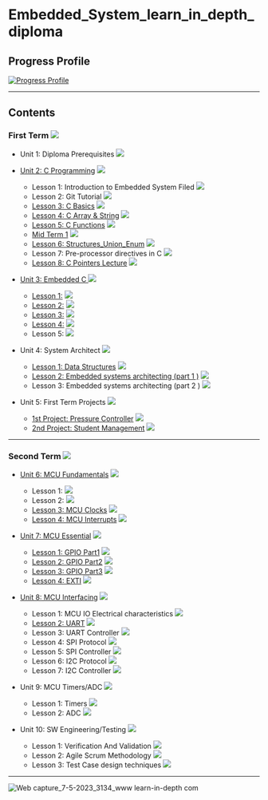 # Embedded_System_learn_in_depth_diploma

## Progress Profile

[![Progress Profile](https://user-images.githubusercontent.com/77551534/236877069-addbe4b3-4bc3-4dec-b3c4-192951bdbb1c.png)](https://www.learn-in-depth.com/online-diploma/mohamedbelal045%40gmail.com)

---

## Contents
### First Term <img src="https://progress-bar.dev/100/?title=Done &color=0043B9 &width=600"> 

- Unit 1: Diploma Prerequisites <img src="https://progress-bar.dev/100/?title=Done &color=0043B9 &width=150">



- [Unit 2: C Programming](https://github.com/mohamed-belall/Embedded_System_learn_in_depth_diploma/tree/master/Unit_2_C_Programming) <img src="https://progress-bar.dev/100/?title=Dones&color=0043B9 &width=150">
  - Lesson 1: Introduction to Embedded System Filed <img src="https://progress-bar.dev/100/?title=Done &color=0043B9">
  - Lesson 2: Git Tutorial  <img src="https://progress-bar.dev/100/?title=Done &color=0043B9">
  - [Lesson 3: C Basics](https://github.com/mohamed-belall/Embedded_System_learn_in_depth_diploma/tree/master/Unit_2_C_Programming/Assignment_1_C_Basics) <img src="https://progress-bar.dev/100/?title=Done&color=0043B9">
  - [Lesson 4: C Array & String](https://github.com/mohamed-belall/Embedded_System_learn_in_depth_diploma/tree/master/Unit_2_C_Programming/Assignment_3_C_Array_%26_String) <img src="https://progress-bar.dev/100/?title=Done&color=0043B9">
  - [Lesson 5: C Functions](https://github.com/mohamed-belall/Embedded_System_learn_in_depth_diploma/tree/master/Unit_2_C_Programming/Assignment_4_C_Function) <img src="https://progress-bar.dev/100/?title=Done&color=0043B9">
  - [Mid Term 1](https://github.com/mohamed-belall/Embedded_System_learn_in_depth_diploma/tree/master/Unit_2_C_Programming/mid_term_1) <img src="https://progress-bar.dev/100/?title=Done&color=0043B9">
  - [Lesson 6: Structures_Union_Enum](https://github.com/mohamed-belall/Embedded_System_learn_in_depth_diploma/tree/master/Unit_2_C_Programming/Assignment_5_C_Structures_Union_Enum) <img src="https://progress-bar.dev/100/?title=Done&color=0043B9">
  - Lesson 7: Pre-processor directives in C <img src="https://progress-bar.dev/100/?title=Done&color=0043B9">
  - [Lesson 8: C Pointers Lecture](https://github.com/mohamed-belall/Embedded_System_learn_in_depth_diploma/tree/master/Unit_2_C_Programming/Assignment_6_C_Pointers) <img src="https://progress-bar.dev/100/?title=Done&color=0043B9">

 

 
- [Unit 3: Embedded C ](https://github.com/mohamed-belall/Embedded_System_learn_in_depth_diploma/tree/master/Unit_3_Embedded_C) <img src="https://progress-bar.dev/100/?title=Done&color=0043B9 &width=150">
  - [Lesson 1:](https://github.com/mohamed-belall/Embedded_System_learn_in_depth_diploma/tree/master/Unit_3_Embedded_C/lesson_1) <img src="https://progress-bar.dev/100/?title=Done&color=0043B9 ">
  - [Lesson 2:](https://github.com/mohamed-belall/Embedded_System_learn_in_depth_diploma/tree/master/Unit_3_Embedded_C/Lesson_2) <img src="https://progress-bar.dev/100/?title=Done&color=0043B9">
  - [Lesson 3:](https://github.com/mohamed-belall/Embedded_System_learn_in_depth_diploma/tree/master/Unit_3_Embedded_C/lesson_3) <img src="https://progress-bar.dev/100/?title=Done&color=0043B9">
  - [Lesson 4:](https://github.com/mohamed-belall/Embedded_System_learn_in_depth_diploma/tree/master/Unit_3_Embedded_C/lesson_4) <img src="https://progress-bar.dev/100/?title=Done&color=0043B9">
  - Lesson 5: <img src="https://progress-bar.dev/100/?title=Done&color=0043B9">



- Unit 4: System Architect <img src="https://progress-bar.dev/100/?title=Done&color=0043B9 &width=150">
   - [Lesson 1:  Data Structures](https://github.com/mohamed-belall/Embedded_System_learn_in_depth_diploma/tree/master/Unit_4_Data_Structure/Lesson_1) <img src="https://progress-bar.dev/100/?title=Done&color=0043B9">
   - [Lesson 2: Embedded systems architecting (part 1 )](https://github.com/mohamed-belall/Embedded_System_learn_in_depth_diploma/tree/master/Unit_4_Data_Structure/Lesson_2) <img src="https://progress-bar.dev/100/?title=Done&color=0043B9 ">
   - Lesson 3: Embedded systems architecting (part 2 ) <img src="https://progress-bar.dev/100/?title=Done&color=0043B9">



- Unit 5: First Term Projects  <img src="https://progress-bar.dev/100/?title=Done&color=0043B9 &width=150">
   - [1st Project: Pressure Controller](https://github.com/mohamed-belall/Embedded_System_learn_in_depth_diploma/tree/master/Unit_5_first_term_exam/project_1_Pressure_Controller) <img src="https://progress-bar.dev/100/?title=Done&color=0043B9">
   - [2nd Project: Student Management](https://github.com/mohamed-belall/Embedded_System_learn_in_depth_diploma/tree/master/Unit_5_first_term_exam/project_2_student_mangment) <img src="https://progress-bar.dev/100/?title=Done&color=0043B9 ">






---
### Second Term <img src="https://progress-bar.dev/40/?title=In Progress&color=FFEC00 &width=600"> 

- [Unit 6: MCU Fundamentals](https://github.com/mohamed-belall/Embedded_System_learn_in_depth_diploma/tree/master/Unit_6_Micro-controller%20Arch) <img src="https://progress-bar.dev/100/?title=Done&color=0043B9 &width=150">
  - Lesson 1:  <img src="https://progress-bar.dev/100/?title=Done&color=0043B9">
  - Lesson 2:  <img src="https://progress-bar.dev/100/?title=Done&color=0043B9">
  - [Lesson 3: MCU Clocks](https://github.com/mohamed-belall/Embedded_System_learn_in_depth_diploma/tree/master/Unit_6_Micro-controller%20Arch/Lesson3_MCU_Clocks)  <img src="https://progress-bar.dev/100/?title=Done&color=0043B9">
  - [Lesson 4: MCU Interrupts](https://github.com/mohamed-belall/Embedded_System_learn_in_depth_diploma/tree/master/Unit_6_Micro-controller%20Arch/Lesson4_MCU_Interrupts)  <img src="https://progress-bar.dev/100/?title=Done&color=0043B9">


- [Unit 7: MCU Essential](https://github.com/mohamed-belall/Embedded_System_learn_in_depth_diploma/tree/master/Unit_7_MCU_Essential_Peripherals) <img src="https://progress-bar.dev/100/?title=Done&color=0043B9 &width=150">
  - [Lesson 1: GPIO Part1](https://github.com/mohamed-belall/Embedded_System_learn_in_depth_diploma/tree/master/Unit_7_MCU_Essential_Peripherals/Lesson_1_GPIO_Part1) <img src="https://progress-bar.dev/100/?title=Done&color=0043B9">
  - [Lesson 2: GPIO Part2](https://github.com/mohamed-belall/Embedded_System_learn_in_depth_diploma/tree/master/Unit_7_MCU_Essential_Peripherals/Lesson_2_GPIO_Part2) <img src="https://progress-bar.dev/100/?title=Done&color=0043B9">
  - [Lesson 3: GPIO Part3](https://github.com/mohamed-belall/Embedded_System_learn_in_depth_diploma/tree/master/Unit_7_MCU_Essential_Peripherals/Lesson_3_GPIO_Part3_GPIO_Driver) <img src="https://progress-bar.dev/100/?title=Done&color=0043B9">
  - [Lesson 4: EXTI](https://github.com/mohamed-belall/Embedded_System_learn_in_depth_diploma/tree/master/Unit_7_MCU_Essential_Peripherals/Lesson_4_EXTI/EXTI_driver) <img src="https://progress-bar.dev/100/?title=Done&color=0043B9">


- [Unit 8: MCU Interfacing](https://github.com/mohamed-belall/Embedded_System_learn_in_depth_diploma/tree/master/Unit_8_MCU_Interfacing) <img src="https://progress-bar.dev/20/?title=In Progress&color=FFEC00 &width=150">
  - Lesson 1: MCU IO Electrical characteristics <img src="https://progress-bar.dev/100/?title=Done&color=0043B9">
  - [Lesson 2: UART](https://github.com/mohamed-belall/Embedded_System_learn_in_depth_diploma/tree/master/Unit_8_MCU_Interfacing/Lesson_2) <img src="https://progress-bar.dev/100/?title=Done&color=0043B9">
  - Lesson 3: UART Controller <img src="https://progress-bar.dev/0/?title=In Progress&color=FFEC00">
  - Lesson 4: SPI Protocol <img src="https://progress-bar.dev/0/?title=Not Started &color=FF0000">
  - Lesson 5: SPI Controller <img src="https://progress-bar.dev/0/?title=Not Started &color=FF0000">
  - Lesson 6: I2C Protocol <img src="https://progress-bar.dev/0/?title=Not Started &color=FF0000">
  - Lesson 7: I2C Controller <img src="https://progress-bar.dev/0/?title=Not Started &color=FF0000">


- Unit 9: MCU Timers/ADC <img src="https://progress-bar.dev/0/?title=Not Started &color=FF0000 &width=150">
  - Lesson 1: Timers  <img src="https://progress-bar.dev/0/?title=Not Started &color=FF0000">
  - Lesson 2: ADC  <img src="https://progress-bar.dev/0/?title=Not Started &color=FF0000">

  
- Unit 10: SW Engineering/Testing <img src="https://progress-bar.dev/0/?title=Not Started &color=FF0000 &width=150">
  - Lesson 1: Verification And Validation  <img src="https://progress-bar.dev/0/?title=Not Started &color=FF0000">
  - Lesson 2: Agile Scrum Methodology  <img src="https://progress-bar.dev/0/?title=Not Started &color=FF0000">
  - Lesson 3: Test Case design techniques  <img src="https://progress-bar.dev/0/?title=Not Started &color=FF0000">




---
![Web capture_7-5-2023_3134_www learn-in-depth com](https://user-images.githubusercontent.com/77551534/236875586-61edbffa-4251-4382-9292-add93ce9bca0.jpeg)










